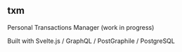 ## txm

Personal Transactions Manager (work in progress)

Built with Svelte.js / GraphQL / PostGraphile / PostgreSQL
